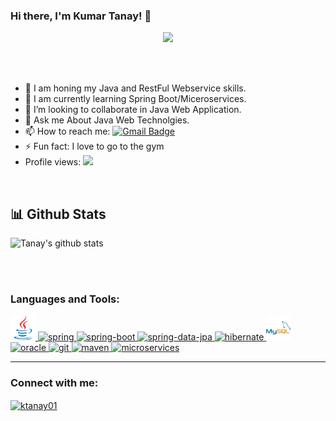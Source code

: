 ### Hi there, I'm Kumar Tanay! 👋 
<p align="center"><img src="https://user-images.githubusercontent.com/77008381/145186736-1d1a4508-60a3-4169-acb7-ede41a7c85d6.png"></p>



<br>
<br>


- 🔭 I am honing my Java and RestFul Webservice skills.
- 🌱 I am currently learning Spring Boot/Miceroservices. 
- 👯 I’m looking to collaborate in Java Web Application.
- 💬 Ask me About Java Web Technolgies.
- 📫 How to reach me: [![Gmail Badge](https://img.shields.io/badge/-Email-red?style=flat&logo=Gmail&logoColor=white&link=mailto:kumartanay2015@gmail.com)](mailto:kumartanay2015@gmail.com) 
- ⚡ Fun fact: I love to go to the gym
- Profile views: ![](https://komarev.com/ghpvc/?username=ktanay01)

<br>
<h2>📊 Github Stats</h2>

![Tanay's github stats](https://github-readme-stats.vercel.app/api?username=ktanay01&theme=onedark)

<br>

<br />

### Languages and Tools:

<p align="left"> 
  <a href="https://www.java.com" target="_blank"> <img src="https://raw.githubusercontent.com/devicons/devicon/master/icons/java/java-original.svg" alt="java" width="40" height="40"/> </a>
  <a href="https://spring.io/projects/spring-framework" target="_blank"> <img src="https://www.vectorlogo.zone/logos/springio/springio-icon.svg" alt="spring" width="40" height="40"/> </a>
  <a href="https://spring.io/projects/spring-boot" target="_blank"> <img src="https://www.vectorlogo.zone/logos/springio/springio-icon.svg" alt="spring-boot" width="40" height="40"/> </a>
  <a href="https://spring.io/projects/spring-data-jpa" target="_blank"> <img src="https://www.vectorlogo.zone/logos/springio/springio-icon.svg" alt="spring-data-jpa" width="40" height="40"/> </a>
  <a href="https://hibernate.org/orm/" target="_blank"> <img src="https://www.vectorlogo.zone/logos/hibernate/hibernate-icon.svg" alt="hibernate" width="40" height="40"/> </a>
  <a href="https://www.mysql.com/" target="_blank"> <img src="https://raw.githubusercontent.com/devicons/devicon/master/icons/mysql/mysql-original-wordmark.svg" alt="mysql" width="40" height="40"/> </a>
  <a href="https://www.oracle.com/database/" target="_blank"> <img src="https://www.vectorlogo.zone/logos/oracle/oracle-icon.svg" alt="oracle" width="40" height="40"/> </a>
  <a href="https://git-scm.com/" target="_blank"> <img src="https://www.vectorlogo.zone/logos/git-scm/git-scm-icon.svg" alt="git" width="40" height="40"/> </a>
  <a href="https://maven.apache.org/" target="_blank"> <img src="https://www.vectorlogo.zone/logos/apache_maven/apache_maven-icon.svg" alt="maven" width="40" height="40"/> </a>
  <a href="https://microservices.io/" target="_blank"> <img src="https://www.vectorlogo.zone/logos/microservicesio/microservicesio-icon.svg" alt="microservices" width="40" height="40"/> </a>
</p>




---


  

<h3 align="left">Connect with me:</h3>
<p align="left">

<a href="https://www.linkedin.com/in/kumar-tanay-08b2141b3//" target="blank"><img align="center" src="https://raw.githubusercontent.com/rahuldkjain/github-profile-readme-generator/master/src/images/icons/Social/linked-in-alt.svg" alt="ktanay01" height="30" width="40" /></a>
</p>

